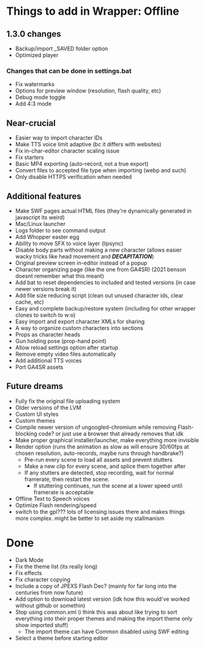 # Things to add in Wrapper: Offline

## 1.3.0 changes
  - Backup/import _SAVED folder option
  - Optimized player

### Changes that can be done in settings.bat
  - Fix watermarks
  - Options for preview window (resolution, flash quality, etc)
  - Debug mode toggle
  - Add 4:3 mode

## Near-crucial
  - Easier way to import character IDs
  - Make TTS voice limit adaptive (bc it differs with websites)
  - Fix in-char-editor character scaling issue
  - Fix starters
  - Basic MP4 exporting (auto-record, not a true export)
  - Convert files to accepted file type when importing (webp and such)
  - Only disable HTTPS verification when needed

## Additional features
  - Make SWF pages actual HTML files (they're dynamically generated in javascript its weird)
  - Mac/Linux launcher
  - Logs folder to see command output
  - Add Whopper easter egg
  - Ability to move SFX to voice layer (lipsync)
  - Disable body parts without making a new character (allows easier wacky tricks like head movement and ***DECAPITATION***)
  - Original preview screen in-editor instead of a popup
  - Character organizing page (like the one from GA4SR) (2021 benson doesnt remember what this meant)
  - Add bat to reset dependencies to included and tested versions (in case newer versions break it)
  - Add file size reducing script (clean out unused character ids, clear cache, etc)
  - Easy and complete backup/restore system (including for other wrapper clones to switch to w:o)
  - Easy import and export character XMLs for sharing
  - A way to organize custom characters into sections
  - Props as character heads
  - Gun holding pose (prop-hand point)
  - Allow reload settings option after startup
  - Remove empty video files automatically
  - Add additional TTS voices
  - Port GA4SR assets

## Future dreams
  - Fully fix the original file uploading system
  - Older versions of the LVM
  - Custom UI styles
  - Custom themes
  - Compile newer version of ungoogled-chromium while removing Flash-blocking code? or just use a browser that already removes that idk
  - Make proper graphical installer/launcher, make everything more invisible
  - Render option (runs the animation as slow as will ensure 30/60fps at chosen resolution, auto-records, maybe runs through handbrake?)
    - Pre-run every scene to load all assets and prevent stutters
    - Make a new clip for every scene, and splice them together after
    - If any stutters are detected, stop recording, wait for normal framerate, then restart the scene.
      - If stuttering continues, run the scene at a lower speed until framerate is acceptable
  - Offline Text to Speech voices
  - Optimize Flash rendering/speed
  - switch to the gpl??? lots of licensing issues there and makes things more complex. might be better to set aside my stallmanism

# Done
  - Dark Mode
  - Fix the theme list (its really long)
  - Fix effects
  - Fix character copying
  - Include a copy of JPEXS Flash Dec? (mainly for far long into the centuries from now future)
  - Add option to download latest version (idk how this would've worked without github or somethin)
  - Stop using common.xml (i think this was about like trying to sort everything into their proper themes and making the import theme only show imported stuff)
    - The import theme can have Common disabled using SWF editing 
  - Select a theme before starting editor
 
